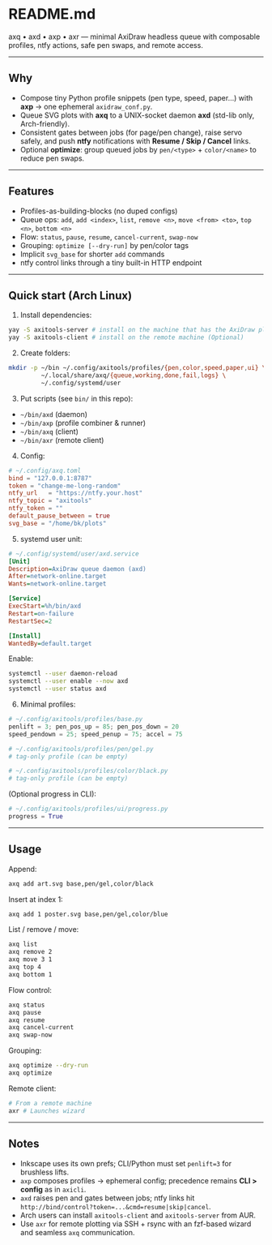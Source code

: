# README.md

axq • axd • axp • axr — minimal AxiDraw headless queue with composable profiles, ntfy actions, safe pen swaps, and remote access.

---

## Why

- Compose tiny Python profile snippets (pen type, speed, paper…) with **axp** → one ephemeral `axidraw_conf.py`.
- Queue SVG plots with **axq** to a UNIX-socket daemon **axd** (std-lib only, Arch-friendly).
- Consistent gates between jobs (for page/pen change), raise servo safely, and push **ntfy** notifications with **Resume / Skip / Cancel** links.
- Optional **optimize**: group queued jobs by `pen/<type>` + `color/<name>` to reduce pen swaps.

---

## Features

- Profiles-as-building-blocks (no duped configs)
- Queue ops: `add`, `add <index>`, `list`, `remove <n>`, `move <from> <to>`, `top <n>`, `bottom <n>`
- Flow: `status`, `pause`, `resume`, `cancel-current`, `swap-now`
- Grouping: `optimize [--dry-run]` by pen/color tags
- Implicit `svg_base` for shorter `add` commands
- ntfy control links through a tiny built-in HTTP endpoint

---

## Quick start (Arch Linux)

1) Install dependencies:

```bash
yay -S axitools-server # install on the machine that has the AxiDraw plugged in
yay -S axitools-client # install on the remote machine (Optional)
```

2) Create folders:

```bash
mkdir -p ~/bin ~/.config/axitools/profiles/{pen,color,speed,paper,ui} \
         ~/.local/share/axq/{queue,working,done,fail,logs} \
         ~/.config/systemd/user
```

3) Put scripts (see `bin/` in this repo):
- `~/bin/axd` (daemon)
- `~/bin/axp` (profile combiner & runner)
- `~/bin/axq` (client)
- `~/bin/axr` (remote client)

4) Config:

```toml
# ~/.config/axq.toml
bind = "127.0.0.1:8787"
token = "change-me-long-random"
ntfy_url   = "https://ntfy.your.host"
ntfy_topic = "axitools"
ntfy_token = ""
default_pause_between = true
svg_base = "/home/bk/plots"
```

5) systemd user unit:

```ini
# ~/.config/systemd/user/axd.service
[Unit]
Description=AxiDraw queue daemon (axd)
After=network-online.target
Wants=network-online.target

[Service]
ExecStart=%h/bin/axd
Restart=on-failure
RestartSec=2

[Install]
WantedBy=default.target
```

Enable:

```bash
systemctl --user daemon-reload
systemctl --user enable --now axd
systemctl --user status axd
```

6) Minimal profiles:

```python
# ~/.config/axitools/profiles/base.py
penlift = 3; pen_pos_up = 85; pen_pos_down = 20
speed_pendown = 25; speed_penup = 75; accel = 75
```

```python
# ~/.config/axitools/profiles/pen/gel.py
# tag-only profile (can be empty)
```

```python
# ~/.config/axitools/profiles/color/black.py
# tag-only profile (can be empty)
```
(Optional progress in CLI):

```python
# ~/.config/axitools/profiles/ui/progress.py
progress = True
```

---

## Usage

Append:

```bash
axq add art.svg base,pen/gel,color/black
```

Insert at index 1:

```bash
axq add 1 poster.svg base,pen/gel,color/blue
```

List / remove / move:

```bash
axq list
axq remove 2
axq move 3 1
axq top 4
axq bottom 1
```

Flow control:

```bash
axq status
axq pause
axq resume
axq cancel-current
axq swap-now
```

Grouping:

```bash
axq optimize --dry-run
axq optimize
```

Remote client:

```bash
# From a remote machine
axr # Launches wizard
```

---

## Notes

- Inkscape uses its own prefs; CLI/Python must set `penlift=3` for brushless lifts.
- `axp` composes profiles → ephemeral config; precedence remains **CLI > config** as in `axicli`.
- `axd` raises pen and gates between jobs; ntfy links hit `http://bind/control?token=...&cmd=resume|skip|cancel`.
- Arch users can install `axitools-client` and `axitools-server` from AUR.
- Use `axr` for remote plotting via SSH + rsync with an fzf-based wizard and seamless `axq` communication.
